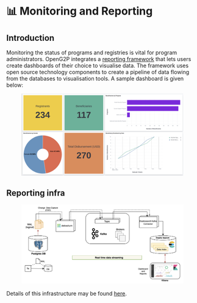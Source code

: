 # 📊 Monitoring and Reporting

## Introduction

Monitoring the status of programs and registries is vital for program administrators. OpenG2P integrates a [reporting framework](https://github.com/mosip/reporting) that lets users create dashboards of their choice to visualise data. The framework uses open source technology components to create a pipeline of data flowing from the databases to visualisation tools.  A sample dashboard is given below:

<figure><img src=".gitbook/assets/dashboard (1).png" alt=""><figcaption></figcaption></figure>

## Reporting infra

<figure><img src=".gitbook/assets/reporting-infra.png" alt=""><figcaption></figcaption></figure>

Details of this infrastructure may be found [here](https://github.com/mosip/reporting).
